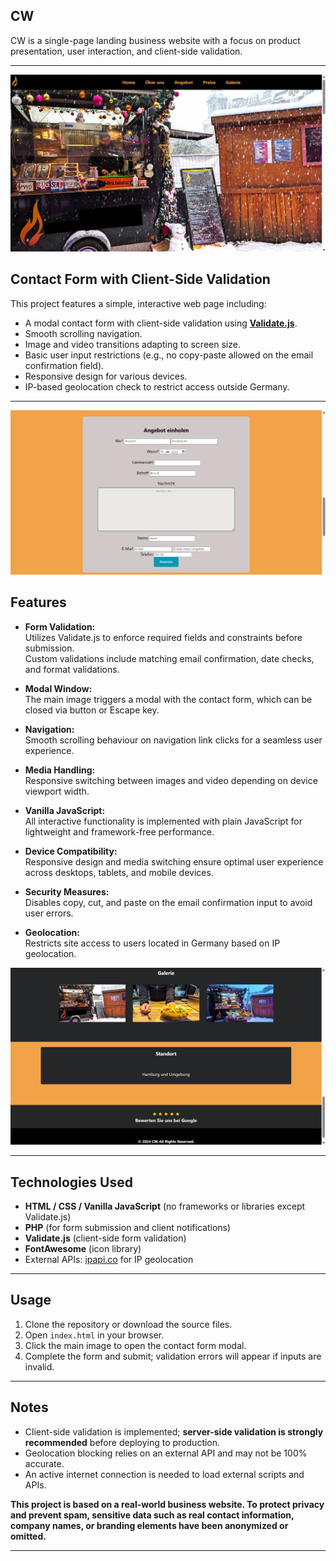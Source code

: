 ## CW

CW is a single-page landing business website with a focus on product presentation, user interaction, and client-side validation.

---

<p align="center"><img src="screenshots/cw_main.png" alt="Main Screen" width="600"/></p>

## Contact Form with Client-Side Validation

This project features a simple, interactive web page including:

- A modal contact form with client-side validation using **[Validate.js](https://validatejs.org/)**.
- Smooth scrolling navigation.
- Image and video transitions adapting to screen size.
- Basic user input restrictions (e.g., no copy-paste allowed on the email confirmation field).
- Responsive design for various devices.
- IP-based geolocation check to restrict access outside Germany.

---

<p align="center"><img src="screenshots/cw_contact_form.png" alt="Contact form" width="600"/></p>

## Features

- **Form Validation:**  
  Utilizes Validate.js to enforce required fields and constraints before submission.  
  Custom validations include matching email confirmation, date checks, and format validations.

- **Modal Window:**  
  The main image triggers a modal with the contact form, which can be closed via button or Escape key.

- **Navigation:**  
  Smooth scrolling behaviour on navigation link clicks for a seamless user experience.

- **Media Handling:**  
  Responsive switching between images and video depending on device viewport width.

- **Vanilla JavaScript:**  
  All interactive functionality is implemented with plain JavaScript for lightweight and framework-free performance.

- **Device Compatibility:**  
  Responsive design and media switching ensure optimal user experience across desktops, tablets, and mobile devices.

- **Security Measures:**  
  Disables copy, cut, and paste on the email confirmation input to avoid user errors.

- **Geolocation:**  
  Restricts site access to users located in Germany based on IP geolocation.

<p align="center"><img src="screenshots/cw_gallery.png" alt="Gallery display" width="600"/></p>

---

## Technologies Used

- **HTML / CSS / Vanilla JavaScript** (no frameworks or libraries except Validate.js)
- **PHP** (for form submission and client notifications)
- **Validate.js** (client-side form validation)
- **FontAwesome** (icon library)
- External APIs: [ipapi.co](https://ipapi.co/) for IP geolocation

---

## Usage

1. Clone the repository or download the source files.
2. Open `index.html` in your browser.
3. Click the main image to open the contact form modal.
4. Complete the form and submit; validation errors will appear if inputs are invalid.

---

## Notes

- Client-side validation is implemented; **server-side validation is strongly recommended** before deploying to production.
- Geolocation blocking relies on an external API and may not be 100% accurate.
- An active internet connection is needed to load external scripts and APIs.

**This project is based on a real-world business website. To protect privacy and prevent spam, sensitive data such as real contact information, company names, or branding elements have been anonymized or omitted.**

---
